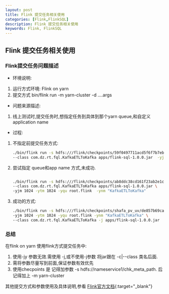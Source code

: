 ```yaml
---
layout: post
title: Flink 提交任务相关使用
categories: [Flink,FlinkSQL]
description: Flink 提交任务相关使用 
keywords: Flink, FlinkSQL
---
```


## Flink 提交任务相关使用

### Flink提交任务问题描述
- 环境说明:
1. 运行方式环境: Flink on yarn
2. 提交方式 bin/flink run -m yarn-cluster -d ....args

- 问题来源描述:
1. 线上测试时,提交任务时,想指定任务到具体到那个yarn queue,和自定义application name

- 过程:

1. 不指定前提交任务方式:

    ``` bash
    ./bin/flink run -s hdfs:///flink/checkpoints/59f0497711acd5f6f7b7eba0b536e1a9/chk-12699/_metadata -m yarn-cluster -d \
    --class com.dz.rt.fql.KafkaETLToKafka apps/flink-sql-1.0.0.jar  -yjm 1024 -ytm 1024 

    ```

2. 尝试指定 queue和app name 方式,未成功.

    ``` bash

    ./bin/flink run -s hdfs:///flink/checkpoints/ab8ddc38cd161f23ab2e1c9f334639f1/chk-6884/_metadata -m yarn-cluster -d \
    --class com.dz.rt.fql.KafkaETLToKafka apps/flink-sql-1.0.0.jar \
    -yjm 1024 -ytm 1024 -yqu root.flink  -ynm "KafkaETLToKafka"

    ```
3. 成功的方式:

    ``` bash
    ./bin/flink run -s hdfs:///flink/checkpoints/shafa_pv_uv/de857b69ca392a9b62ecf21a74cabb7c/chk-68146/_metadata -m yarn-cluster -d \
    -yjm 1024 -ytm 1024 -yqu root.flink -ynm "KafkaETLToKafka" \
    --class com.dz.rt.fql.KafkaETLToKafka -j apps/flink-sql-1.0.0.jar 
    ```

### 总结

在flink on yarn 使用flink方式提交任务中:

1. 使用-jy 参数无效.需使用 -j,或不使用-j参数 将jar跟在 -c|--class 类名后面.
2. 需将参数尽量写到前面,保证参数有效优先
3. 使用checpoints 是 记得加参数 -s hdfs://nameservice1/chk_meta_path. 后记得加上 -m yarn-cluster

其他提交方式和参数使用及具体说明,参看 [Flink官方文档](https://ci.apache.org/projects/flink/flink-docs-release-1.10/ops/cli.html){:target="_blank"}
